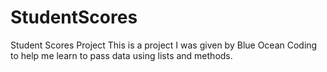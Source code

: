 # StudentScores
Student Scores Project
This is a project I was given by Blue Ocean Coding to help me learn to pass data using lists and methods.  
